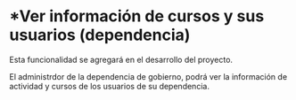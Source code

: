 # *Ver información de cursos y sus usuarios (dependencia)

Esta funcionalidad se agregará en el desarrollo del proyecto. 

El administrdor de la dependencia de gobierno, podrá ver la información de actividad y cursos de los usuarios de su dependencia.

